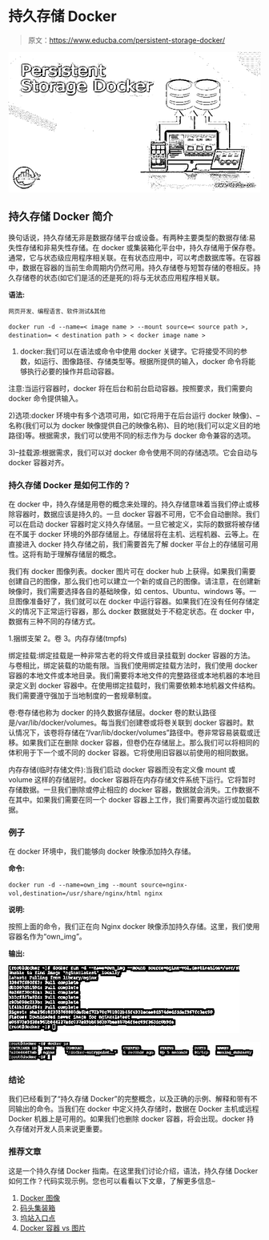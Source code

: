 # 持久存储 Docker

> 原文：<https://www.educba.com/persistent-storage-docker/>

![Persistent Storage Docker](img/b5cdf18d3424a313c51d1782262fc674.png)



## 持久存储 Docker 简介

换句话说，持久存储无非是数据存储平台或设备。有两种主要类型的数据存储:易失性存储和非易失性存储。在 docker 或集装箱化平台中，持久存储用于保存卷。通常，它与状态级应用程序相关联。在有状态应用中，可以考虑数据库等。在容器中，数据在容器的当前生命周期内仍然可用。持久存储卷与短暂存储的卷相反。持久存储卷的状态(如它们是活的还是死的)将与无状态应用程序相关联。

**语法:**

<small>网页开发、编程语言、软件测试&其他</small>

`docker run -d --name=< image name > --mount source=< source path >, destination= < destination path > < docker image name >`

1) docker:我们可以在语法或命令中使用 docker 关键字。它将接受不同的参数，如运行、图像路径、存储类型等。根据所提供的输入，docker 命令将能够执行必要的操作并启动容器。

注意:当运行容器时，docker 将在后台和前台启动容器。按照要求，我们需要向 docker 命令提供输入。

2)选项:docker 环境中有多个选项可用，如(它将用于在后台运行 docker 映像)、–名称(我们可以为 docker 映像提供自己的映像名称)、目的地(我们可以定义目的地路径)等。根据需求，我们可以使用不同的标志作为与 docker 命令兼容的选项。

3)–挂载源:根据需求，我们可以对 docker 命令使用不同的存储选项。它会自动与 docker 容器对齐。

### 持久存储 Docker 是如何工作的？

在 docker 中，持久存储是用卷的概念来处理的。持久存储意味着当我们停止或移除容器时，数据应该是持久的。一旦 docker 容器不可用，它不会自动删除。我们可以在启动 docker 容器时定义持久存储层。一旦它被定义，实际的数据将被存储在不属于 docker 环境的外部存储层上。存储层将在主机、远程机器、云等上。在直接进入 docker 持久存储之前，我们需要首先了解 docker 平台上的存储层可用性。这将有助于理解存储层的概念。

我们有 docker 图像列表。docker 图片可在 docker hub 上获得。如果我们需要创建自己的图像，那么我们也可以建立一个新的或自己的图像。请注意，在创建新映像时，我们需要选择各自的基础映像，如 centos、Ubuntu、windows 等。一旦图像准备好了，我们就可以在 docker 中运行容器。如果我们在没有任何存储定义的情况下正常运行容器，那么 docker 数据就处于不稳定状态。在 docker 中，数据有三种不同的存储方式。

1.捆绑支架
2。卷
3。内存存储(tmpfs)

绑定挂载:绑定挂载是一种非常古老的将文件或目录挂载到 docker 容器的方法。与卷相比，绑定装载的功能有限。当我们使用绑定挂载方法时，我们使用 docker 容器的本地文件或本地目录。我们需要将本地文件的完整路径或本地机器的本地目录定义到 docker 容器中。在使用绑定挂载时，我们需要依赖本地机器文件结构。我们需要遵守强加于当地制度的一套规章制度。

卷:卷存储也称为 docker 的持久数据存储层。docker 卷的默认路径是/var/lib/docker/volumes。每当我们创建卷或将卷关联到 docker 容器时。默认情况下，该卷将存储在“/var/lib/docker/volumes”路径中。卷非常容易装载或迁移。如果我们正在删除 docker 容器，但卷仍在存储层上。那么我们可以将相同的体积用于下一个或不同的 docker 容器。它将使用旧容器以前使用的相同数据。

内存存储(临时存储文件):当我们启动 docker 容器而没有定义像 mount 或 volume 这样的存储层时。docker 容器将在内存存储文件系统下运行。它将暂时存储数据。一旦我们删除或停止相应的 docker 容器，数据就会消失。工作数据不在其中。如果我们需要在同一个 docker 容器上工作，我们需要再次运行或加载数据。

### 例子

在 docker 环境中，我们能够向 docker 映像添加持久存储。

**命令:**

`docker run -d --name=own_img --mount source=nginx-vol,destination=/usr/share/nginx/html nginx`

**说明:**

按照上面的命令，我们正在向 Nginx docker 映像添加持久存储。这里，我们使用容器名作为“own_img”。

**输出:**

![Persistent Storage Docker 1](img/bce8efb66ae072030ac6e814b8e64aba.png)



![Persistent Storage Docker 2](img/5d76fbeacca364ca1b92a39651b25bfe.png)



### 结论

我们已经看到了“持久存储 Docker”的完整概念，以及正确的示例、解释和带有不同输出的命令。当我们在 docker 中定义持久存储时，数据在 Docker 主机或远程 Docker 机器上是可用的。如果我们也删除 docker 容器，将会出现。docker 持久存储对开发人员来说更重要。

### 推荐文章

这是一个持久存储 Docker 指南。在这里我们讨论介绍，语法，持久存储 Docker 如何工作？代码实现示例。您也可以看看以下文章，了解更多信息–

1.  [Docker 图像](https://www.educba.com/docker-images/)
2.  [码头集装箱](https://www.educba.com/docker-containers/)
3.  [坞站入口点](https://www.educba.com/docker-entrypoint/)
4.  [Docker 容器 vs 图片](https://www.educba.com/docker-containers-vs-images/)





